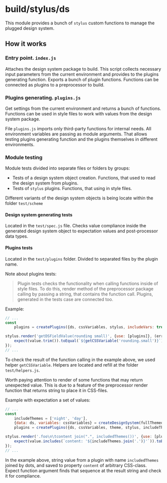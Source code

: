 # build/stylus/ds

This module provides a bunch of `stylus` custom functions to manage the plugged design system.

## How it works

### Entry point. `index.js`

Attaches the design system package to build. This script collects necessary input parameters from the current environment and
provides to the plugins generating function.
Exports a bunch of plugin functions. Functions can be connected as plugins to a preprocessor to build.

### Plugins generating. `plugins.js`

Get settings from the current environment and returns a bunch of functions.
Functions can be used in style files to work with values from the design system package.

File `plugins.js` imports only third-party functions for internal needs.
All environment variables are passing as module arguments.
That allows testing plugins generating function and the plugins themselves in different environments.

### Module testing

Module tests divided into separate files or folders by groups:
  - Tests of a design system object creation. Functions, that used to read the design system from plugins.
  - Tests of `stylus` plugins. Functions, that using in style files.

Different variants of the design system objects is being locate within the folder `test/scheme`

#### Design system generating tests

Located in the `test/spec.js` file.
Checks value compliance inside the generated design system object to expectation values and post-processor data types.

#### Plugins tests

Located in the `test/plugins` folder.
Divided to separated files by the plugin name.

Note about plugins tests:

> Plugin tests checks the functionality when calling functions inside of style files.
> To do this, render method of the preprocessor package calling by passing a string, that contains the function call.
> Plugins, generated in the tests case are connected too.

Example:

```js
// ...
const
	plugins = createPlugins({ds, cssVariables, stylus, includeVars: true});

stylus.render('getDSFieldValue(rounding small)', {use: [plugins]}, (err, value) => {
	expect(value.trim()).toEqual(`${getCSSVariable('rounding.small')}`);
});
// ...
```

To check the result of the function calling in the example above, we used helper `getCSSVariable`.
Helpers are located and refill at the folder `test/helpers.js`.

Worth paying attention to render of some functions that may return unexpected value.
This is due to a feature of the preprocessor render function that returns string to place it in CSS-files.

Example with expectation a set of values:

```js
// ...
const
	includeThemes = ['night', 'day'],
	{data: ds, variables: cssVariables} = createDesignSystem(fullThemed),
	plugins = createPlugins({ds, cssVariables, theme, stylus, includeThemes});

stylus.render('.foo\n\tcontent join(".", includedThemes())', {use: [plugins]}, (err, value) => {
	expect(value.includes(`content: '${includeThemes.join('.')}'`)).toBeTrue();
});
// ...
```

In the example above, string value from a plugin with name `includedThemes` joined by dots,
and saved to property `content` of arbitrary CSS-class.
Expect function argument finds that sequence at the result string and check it for compliance.
